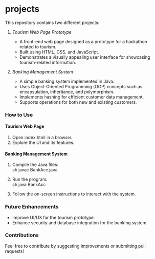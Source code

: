 # projects
This repository contains two different projects:  

1. *Tourism Web Page Prototype*
   - A front-end web page designed as a prototype for a hackathon related to tourism.  
   - Built using HTML, CSS, and JavaScript.  
   - Demonstrates a visually appealing user interface for showcasing tourism-related information.  

2. *Banking Management System*  
   - A simple banking system implemented in Java.  
   - Uses Object-Oriented Programming (OOP) concepts such as encapsulation, inheritance, and polymorphism.  
   - Implements hashing for efficient customer data management.  
   - Supports operations for both new and existing customers.  

### How to Use  

#### Tourism Web Page  
1. Open index.html in a browser.  
2. Explore the UI and its features.  

#### Banking Management System  
1. Compile the Java files:  
   sh
   javac BankAcc.java
     
2. Run the program:  
   sh
   java BankAcc
     
3. Follow the on-screen instructions to interact with the system.  

### Future Enhancements  
- Improve UI/UX for the tourism prototype.  
- Enhance security and database integration for the banking system.  

### Contributions  
Feel free to contribute by suggesting improvements or submitting pull requests!
